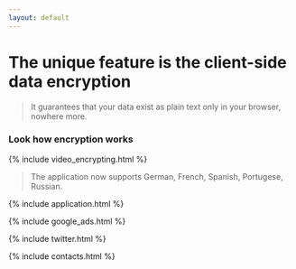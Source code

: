 ```yaml
---
layout: default
---
```


# The unique feature is the **client-side data encryption**

> It guarantees that your data exist as plain text only in your browser, nowhere more. 

### Look how encryption works

{% include video_encrypting.html %}

> The application now supports German, French, Spanish, Portugese, Russian.

{% include application.html %}

{% include google_ads.html %}

{% include twitter.html %}

{% include contacts.html %}
